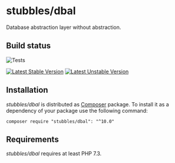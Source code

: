 # stubbles/dbal

Database abstraction layer without abstraction.

## Build status

![Tests](https://github.com/stubbles/stubbles-dbal/workflows/Tests/badge.svg)

[![Latest Stable Version](https://poser.pugx.org/stubbles/dbal/version.png)](https://packagist.org/packages/stubbles/dbal)
[![Latest Unstable Version](https://poser.pugx.org/stubbles/dbal/v/unstable.png)](//packagist.org/packages/stubbles/dbal)

## Installation

_stubbles/dbal_ is distributed as [Composer](https://getcomposer.org/)
package. To install it as a dependency of your package use the following
command:

    composer require "stubbles/dbal": "^10.0"

## Requirements

_stubbles/dbal_ requires at least PHP 7.3.
